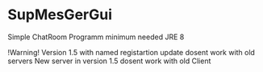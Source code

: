 # SupMesGerGui
Simple ChatRoom Programm
minimum needed JRE 8

!Warning!
Version 1.5 with named registartion update dosent work with old servers
New server in version 1.5 dosent work with old Client
